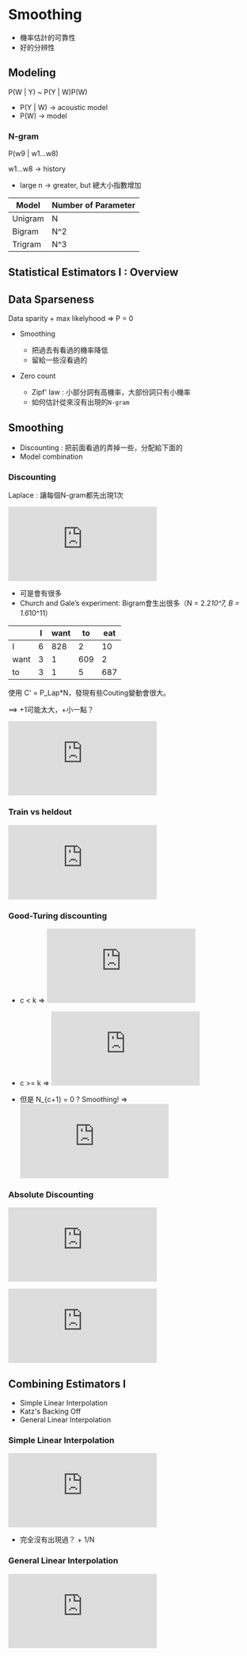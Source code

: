 # Smoothing

* 機率估計的可靠性 
* 好的分辨性

## Modeling

P(W | Y) ~ P(Y | W)P(W)

* P(Y | W) -> acoustic model
* P(W) -> model

### N-gram

P(w9 | w1...w8)

w1...w8 -> history

* large n -> greater, but 總大小指數增加

| Model   | Number of Parameter | 
| ------- | ------------------- |
| Unigram |  N                  |
| Bigram  | N^2                 |
| Trigram | N^3                 |

## Statistical Estimators I : Overview

## Data Sparseness

Data sparity + max likelyhood => P = 0

* Smoothing
    - 把過去有看過的機率降低
    - 留給一些沒看過的

* Zero count
    - Zipf' law : 小部分詞有高機率，大部份詞只有小機率
    - 如何估計從來沒有出現的`N-gram`

## Smoothing

* Discounting : 把前面看過的弄掉一些，分配給下面的
* Model combination

### Discounting

Laplace : 讓每個N-gram都先出現1次

![](https://latex.codecogs.com/gif.latex?P_%7BLap%7D%28w_%7Bn-1%7D%2C%20w_n%29%20%3D%20%5Cfrac%7Br&plus;1%7D%7BB&plus;N%7D)

* 可是會有很多
* Church and Gale’s experiment: Bigram會生出很多（N = 2.2*10^7, B = 1.6*10^11）

|      | I    | want | to   | eat  |
| ---- | ---- | ---- | ---- | ---- |
|  I   | 6    | 828  | 2    | 10   |
| want | 3    | 1    | 609  | 2    |
| to   | 3    | 1    | 5    | 687  |

使用 C' = P_Lap*N，發現有些Couting變動會很大。

==> +1可能太大，+小一點？

![](https://latex.codecogs.com/gif.latex?P_%7BLap%7D%28w_1...w_n%29%20%3D%20%5Cfrac%7BC%28w_1...w_n%29&plus;%5Clambda%7D%7BB&plus;N%20%5Clambda%7D%20%3D%20%5Cmu%20%5Cfrac%7BC%28w1...w_n%29%7D%7BN%7D%20&plus;%20%281-%5Cmu%29%5Cfrac%7B1%7D%7BB%7D)

### Train vs heldout

![](https://latex.codecogs.com/gif.latex?P_ho%28w%29%20%3D%20%5Cfrac%7BT_r%7D%7BN_rN%7D)

### Good-Turing discounting

* c < k => ![](https://latex.codecogs.com/gif.latex?c%5E*_%7BGT%7D%20%3D%20%28c&plus;1%29%5Cfrac%7BN_%7Bc&plus;1%7D%7D%7BN_c%7D)
* c >= k => ![](https://latex.codecogs.com/gif.latex?c%5E*_%7BGT%7D%20%3D%20c)

* 但是 N_{c+1} = 0 ? Smoothing! => ![](https://latex.codecogs.com/gif.latex?%5Clog%7BN_c%7D%20%3D%20a%20&plus;%20b%20%5Clog%20c)

### Absolute Discounting

![](https://latex.codecogs.com/gif.latex?r%5E*_%7BAbs%7D%20%3D%20r%20-%20%5Cdelta%20%5C%20%5C%20if%20%5C%20%5C%20r%20%3E%200)

![](https://latex.codecogs.com/gif.latex?r%5E*_%7BAbs%7D%20%3D%20%5Cfrac%7B%5Cdelta%28B-N_0%29%7D%7BN_0%7D%20%5C%20%5C%20if%20%5C%20%5C%20r%20%3D%200)

## Combining Estimators I

* Simple Linear Interpolation
* Katz's Backing Off
* General Linear Interpolation

### Simple Linear Interpolation

![](https://latex.codecogs.com/gif.latex?P_%7Bli%7D%28w_n%20%7C%20w_%7Bn-2%7D%2C%20w_%7Bn-1%7D%29%20%3D%20%5Clambda_1p_1%28w_n%29%20&plus;%20%5Clambda_2p_2%28w_n%20%7C%20w_%7Bn-1%7D%29%20&plus;%20%5Clambda_3p_3%28w_n%20%7C%20w_%7Bn-2%7D%2C%20w_%7Bn-1%7D%29)

* 完全沒有出現過？ + 1/N

### General Linear Interpolation

![](https://latex.codecogs.com/gif.latex?P_%7Bli%7D%28w%20%7C%20h%29%20%3D%20%5Csum%20%5Clambda_i%28h%29P_i%28w%20%7C%20h%29)

